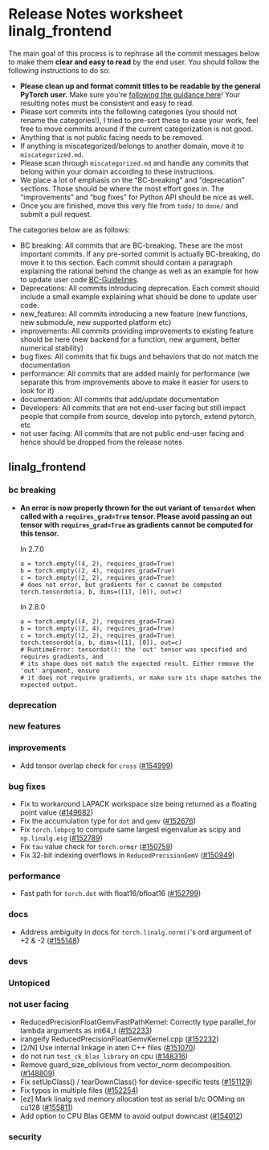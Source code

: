 
# Release Notes worksheet linalg_frontend

The main goal of this process is to rephrase all the commit messages below to make them **clear and easy to read** by the end user. You should follow the following instructions to do so:

* **Please clean up and format commit titles to be readable by the general PyTorch user.** Make sure you're [following the guidance here](https://docs.google.com/document/d/14OmgGBr1w6gl1VO47GGGdwrIaUNr92DFhQbY_NEk8mQ/edit)! Your resulting notes must be consistent and easy to read.
* Please sort commits into the following categories (you should not rename the categories!), I tried to pre-sort these to ease your work, feel free to move commits around if the current categorization is not good.
* Anything that is not public facing needs to be removed.
* If anything is miscategorized/belongs to another domain, move it to `miscategorized.md`.
* Please scan through `miscategorized.md` and handle any commits that belong within your domain according to these instructions.
* We place a lot of emphasis on the “BC-breaking” and “deprecation” sections. Those should be where the most effort goes in. The “improvements” and “bug fixes” for Python API should be nice as well.
* Once you are finished, move this very file from `todo/` to `done/` and submit a pull request.

The categories below are as follows:

* BC breaking: All commits that are BC-breaking. These are the most important commits. If any pre-sorted commit is actually BC-breaking, do move it to this section. Each commit should contain a paragraph explaining the rational behind the change as well as an example for how to update user code [BC-Guidelines](https://docs.google.com/document/d/14OmgGBr1w6gl1VO47GGGdwrIaUNr92DFhQbY_NEk8mQ/edit#heading=h.a9htwgvvec1m).
* Deprecations: All commits introducing deprecation. Each commit should include a small example explaining what should be done to update user code.
* new_features: All commits introducing a new feature (new functions, new submodule, new supported platform etc)
* improvements: All commits providing improvements to existing feature should be here (new backend for a function, new argument, better numerical stability)
* bug fixes: All commits that fix bugs and behaviors that do not match the documentation
* performance: All commits that are added mainly for performance (we separate this from improvements above to make it easier for users to look for it)
* documentation: All commits that add/update documentation
* Developers: All commits that are not end-user facing but still impact people that compile from source, develop into pytorch, extend pytorch, etc
* not user facing: All commits that are not public end-user facing and hence should be dropped from the release notes

## linalg_frontend
### bc breaking
- **An error is now properly thrown for the out variant of `tensordot` when called with a
  `requires_grad=True` tensor. Please avoid passing an out tensor with `requires_grad=True` as
  gradients cannot be computed for this tensor.**

  In 2.7.0
  ```
  a = torch.empty((4, 2), requires_grad=True)
  b = torch.empty((2, 4), requires_grad=True)
  c = torch.empty((2, 2), requires_grad=True)
  # does not error, but gradients for c cannot be computed
  torch.tensordot(a, b, dims=([1], [0]), out=c)
  ```

  In 2.8.0
  ```
  a = torch.empty((4, 2), requires_grad=True)
  b = torch.empty((2, 4), requires_grad=True)
  c = torch.empty((2, 2), requires_grad=True)
  torch.tensordot(a, b, dims=([1], [0]), out=c)
  # RuntimeError: tensordot(): the 'out' tensor was specified and requires gradients, and
  # its shape does not match the expected result. Either remove the 'out' argument, ensure
  # it does not require gradients, or make sure its shape matches the expected output.
  ```
### deprecation
### new features
### improvements
- Add tensor overlap check for `cross` ([#154999](https://github.com/pytorch/pytorch/pull/154999))
### bug fixes
- Fix to workaround LAPACK workspace size being returned as a floating point value ([#149682](https://github.com/pytorch/pytorch/pull/149682))
- Fix the accumulation type for `dot` and `gemv` ([#152676](https://github.com/pytorch/pytorch/pull/152676))
- Fix `torch.lobpcg` to compute same largest eigenvalue as scipy and `np.linalg.eig` ([#152789](https://github.com/pytorch/pytorch/pull/152789))
- Fix `tau` value check for `torch.ormqr` ([#150759](https://github.com/pytorch/pytorch/pull/150759))
- Fix 32-bit indexing overflows in `ReducedPrecisionGemV` ([#150949](https://github.com/pytorch/pytorch/pull/150949))
### performance
- Fast path for `torch.dot` with float16/bfloat16 ([#152799](https://github.com/pytorch/pytorch/pull/152799))
### docs
- Address ambiguity in docs for `torch.linalg.norm()`'s ord argument of +2 & -2 ([#155148](https://github.com/pytorch/pytorch/pull/155148))
### devs
### Untopiced
### not user facing
- ReducedPrecisionFloatGemvFastPathKernel: Correctly type parallel_for lambda arguments as int64_t ([#152233](https://github.com/pytorch/pytorch/pull/152233))
- irangeify ReducedPrecisionFloatGemvKernel.cpp ([#152232](https://github.com/pytorch/pytorch/pull/152232))
- [2/N] Use internal linkage in aten C++ files ([#151070](https://github.com/pytorch/pytorch/pull/151070))
- do not run `test_ck_blas_library` on cpu ([#148316](https://github.com/pytorch/pytorch/pull/148316))
- Remove guard_size_oblivious from vector_norm decomposition. ([#148809](https://github.com/pytorch/pytorch/pull/148809))
- Fix setUpClass() / tearDownClass() for device-specific tests ([#151129](https://github.com/pytorch/pytorch/pull/151129))
- Fix typos in multiple files ([#152254](https://github.com/pytorch/pytorch/pull/152254))
- [ez] Mark linalg svd memory allocation test as serial b/c OOMing on cu128 ([#155811](https://github.com/pytorch/pytorch/pull/155811))
- Add option to CPU Blas GEMM to avoid output downcast ([#154012](https://github.com/pytorch/pytorch/pull/154012))
### security
